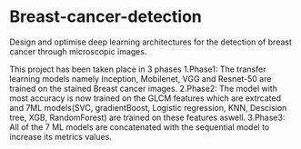 # Breast-cancer-detection
Design and optimise deep learning architectures for the detection of breast  cancer through microscopic images. 

This project has been taken place in 3 phases
1.Phase1: The transfer learning models namely Inception, Mobilenet, VGG and Resnet-50 are trained on the stained Breast cancer images.
2.Phase2: The model with most accuracy is now trained on the GLCM features which are extrcated and 7ML models(SVC, gradientBoost, Logistic regression, KNN, Descision tree, XGB, RandomForest) are trained on these features aswell.
3.Phase3: All of the 7 ML models are concatenated with the sequential model to increase its metrics values.
